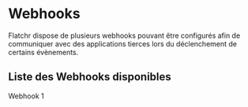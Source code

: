 # Webhooks

Flatchr dispose de plusieurs webhooks pouvant être configurés afin de communiquer avec des applications tierces lors du déclenchement de certains évènements.

## Liste des Webhooks disponibles
<summary>Webhook 1</summary>
